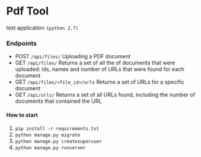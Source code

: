 Pdf Tool
======

test application `(python 2.7)`

### Endpoints
 - POST `/api/files/` Uploading a PDF document
 - GET `/api/files/` Returns a set of all the of documents that were uploaded: ids, names and number of URLs that were found for each document
 - GET `/api/files/<file_id>/urls` Returns a set of URLs for a specific document
 - GET `/api/urls/` Returns a set of all URLs found, including the number of documents that contained the URL

#### How to start
1) `pip install -r requirements.txt`
2) `python manage.py migrate`
3) `python manage.py createsuperuser`
4) `python manage.py runserver`

